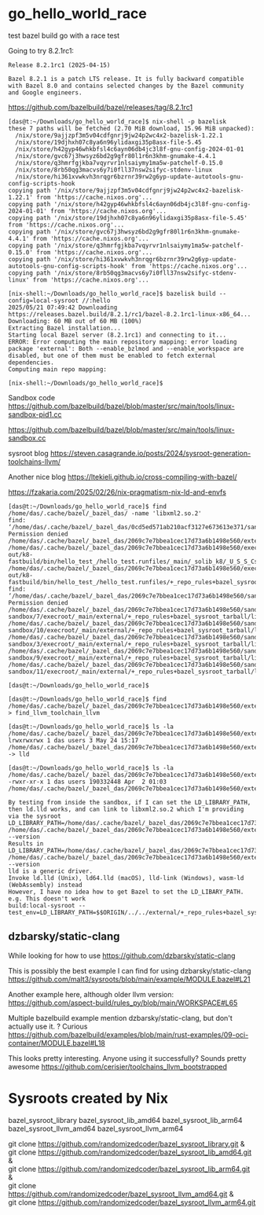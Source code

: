 # go_hello_world_race

test bazel build go with a race test

Going to try 8.2.1rc1:
```
Release 8.2.1rc1 (2025-04-15)

Bazel 8.2.1 is a patch LTS release. It is fully backward compatible with Bazel 8.0 and contains selected changes by the Bazel community and Google engineers.
```
https://github.com/bazelbuild/bazel/releases/tag/8.2.1rc1

```
[das@t:~/Downloads/go_hello_world_race]$ nix-shell -p bazelisk
these 7 paths will be fetched (2.70 MiB download, 15.96 MiB unpacked):
  /nix/store/9ajjzpf3m5v04cdfgnrj9jw24p2wc4x2-bazelisk-1.22.1
  /nix/store/19djhxh07c8ya6n96ylidaxgi35p8asx-file-5.45
  /nix/store/h42gyp46whkbfsl4c6ayn06db4jc3l8f-gnu-config-2024-01-01
  /nix/store/gvc67j3hwsyz6bd2g9gfr80l1r6n3khm-gnumake-4.4.1
  /nix/store/q3hmrfgjkba7vqyrvr1nlsaiymy1ma5w-patchelf-0.15.0
  /nix/store/8rb50qg3macvs6y7i0fll37nsw2sifyc-stdenv-linux
  /nix/store/hi361xvwkvh3nrqgr6bzrnr39rw2g6yp-update-autotools-gnu-config-scripts-hook
copying path '/nix/store/9ajjzpf3m5v04cdfgnrj9jw24p2wc4x2-bazelisk-1.22.1' from 'https://cache.nixos.org'...
copying path '/nix/store/h42gyp46whkbfsl4c6ayn06db4jc3l8f-gnu-config-2024-01-01' from 'https://cache.nixos.org'...
copying path '/nix/store/19djhxh07c8ya6n96ylidaxgi35p8asx-file-5.45' from 'https://cache.nixos.org'...
copying path '/nix/store/gvc67j3hwsyz6bd2g9gfr80l1r6n3khm-gnumake-4.4.1' from 'https://cache.nixos.org'...
copying path '/nix/store/q3hmrfgjkba7vqyrvr1nlsaiymy1ma5w-patchelf-0.15.0' from 'https://cache.nixos.org'...
copying path '/nix/store/hi361xvwkvh3nrqgr6bzrnr39rw2g6yp-update-autotools-gnu-config-scripts-hook' from 'https://cache.nixos.org'...
copying path '/nix/store/8rb50qg3macvs6y7i0fll37nsw2sifyc-stdenv-linux' from 'https://cache.nixos.org'...

[nix-shell:~/Downloads/go_hello_world_race]$ bazelisk build --config=local-sysroot //:hello
2025/05/21 07:49:42 Downloading https://releases.bazel.build/8.2.1/rc1/bazel-8.2.1rc1-linux-x86_64...
Downloading: 60 MB out of 60 MB (100%)
Extracting Bazel installation...
Starting local Bazel server (8.2.1rc1) and connecting to it...
ERROR: Error computing the main repository mapping: error loading package 'external': Both --enable_bzlmod and --enable_workspace are disabled, but one of them must be enabled to fetch external dependencies.
Computing main repo mapping:

[nix-shell:~/Downloads/go_hello_world_race]$
```

Sandbox code
https://github.com/bazelbuild/bazel/blob/master/src/main/tools/linux-sandbox-pid1.cc

https://github.com/bazelbuild/bazel/blob/master/src/main/tools/linux-sandbox.cc

sysroot blog
https://steven.casagrande.io/posts/2024/sysroot-generation-toolchains-llvm/


Another nice blog
https://ltekieli.github.io/cross-compiling-with-bazel/


https://fzakaria.com/2025/02/26/nix-pragmatism-nix-ld-and-envfs


```
[das@t:~/Downloads/go_hello_world_race]$ find /home/das/.cache/bazel/_bazel_das/ -name 'libxml2.so.2'
find: ‘/home/das/.cache/bazel/_bazel_das/0cd5ed571ab210acf3127e673613e371/sandbox/inaccessibleHelperDir’: Permission denied
/home/das/.cache/bazel/_bazel_das/2069c7e7bbea1cec17d73a6b1498e560/external/+_repo_rules+bazel_sysroot_tarball/lib/libxml2.so.2
/home/das/.cache/bazel/_bazel_das/2069c7e7bbea1cec17d73a6b1498e560/execroot/_main/bazel-out/k8-fastbuild/bin/hello_test_/hello_test.runfiles/_main/_solib_k8/_U_S_S_Csystem_Udeps___Uexternal_S+_Urepo_Urules+bazel_Usysroot_Utarball_Slib/libxml2.so.2
/home/das/.cache/bazel/_bazel_das/2069c7e7bbea1cec17d73a6b1498e560/execroot/_main/bazel-out/k8-fastbuild/bin/hello_test_/hello_test.runfiles/+_repo_rules+bazel_sysroot_tarball/lib/libxml2.so.2
find: ‘/home/das/.cache/bazel/_bazel_das/2069c7e7bbea1cec17d73a6b1498e560/sandbox/inaccessibleHelperDir’: Permission denied
/home/das/.cache/bazel/_bazel_das/2069c7e7bbea1cec17d73a6b1498e560/sandbox/linux-sandbox/7/execroot/_main/external/+_repo_rules+bazel_sysroot_tarball/lib/libxml2.so.2
/home/das/.cache/bazel/_bazel_das/2069c7e7bbea1cec17d73a6b1498e560/sandbox/linux-sandbox/10/execroot/_main/external/+_repo_rules+bazel_sysroot_tarball/lib/libxml2.so.2
/home/das/.cache/bazel/_bazel_das/2069c7e7bbea1cec17d73a6b1498e560/sandbox/linux-sandbox/3/execroot/_main/external/+_repo_rules+bazel_sysroot_tarball/lib/libxml2.so.2
/home/das/.cache/bazel/_bazel_das/2069c7e7bbea1cec17d73a6b1498e560/sandbox/linux-sandbox/9/execroot/_main/external/+_repo_rules+bazel_sysroot_tarball/lib/libxml2.so.2
/home/das/.cache/bazel/_bazel_das/2069c7e7bbea1cec17d73a6b1498e560/sandbox/linux-sandbox/11/execroot/_main/external/+_repo_rules+bazel_sysroot_tarball/lib/libxml2.so.2

[das@t:~/Downloads/go_hello_world_race]$
```

```
[das@t:~/Downloads/go_hello_world_race]$ find /home/das/.cache/bazel/_bazel_das/2069c7e7bbea1cec17d73a6b1498e560/external/toolchains_llvm++llvm+llvm_toolchain_llvm/ > find_llvm_toolchain_llvm

[das@t:~/Downloads/go_hello_world_race]$ ls -la /home/das/.cache/bazel/_bazel_das/2069c7e7bbea1cec17d73a6b1498e560/external/toolchains_llvm++llvm+llvm_toolchain_llvm/bin/ld.lld
lrwxrwxrwx 1 das users 3 May 24 15:17 /home/das/.cache/bazel/_bazel_das/2069c7e7bbea1cec17d73a6b1498e560/external/toolchains_llvm++llvm+llvm_toolchain_llvm/bin/ld.lld -> lld

[das@t:~/Downloads/go_hello_world_race]$ ls -la /home/das/.cache/bazel/_bazel_das/2069c7e7bbea1cec17d73a6b1498e560/external/toolchains_llvm++llvm+llvm_toolchain_llvm/bin/lld
-rwxr-xr-x 1 das users 190332448 Apr  2 01:03 /home/das/.cache/bazel/_bazel_das/2069c7e7bbea1cec17d73a6b1498e560/external/toolchains_llvm++llvm+llvm_toolchain_llvm/bin/lld
```


```
By testing from inside the sandbox, if I can set the LD_LIBRARY_PATH, then ld.lld works, and can link to libxml2.so.2 which I'm providing via the sysroot
LD_LIBRARY_PATH=/home/das/.cache/bazel/_bazel_das/2069c7e7bbea1cec17d73a6b1498e560/external/+_repo_rules+bazel_sysroot_tarball/lib /home/das/.cache/bazel/_bazel_das/2069c7e7bbea1cec17d73a6b1498e560/external/toolchains_llvm++llvm+llvm_toolchain_llvm/bin/lld --version
Results in
LD_LIBRARY_PATH=/home/das/.cache/bazel/_bazel_das/2069c7e7bbea1cec17d73a6b1498e560/external/+_repo_rules+bazel_sysroot_tarball/lib /home/das/.cache/bazel/_bazel_das/2069c7e7bbea1cec17d73a6b1498e560/external/toolchains_llvm++llvm+llvm_toolchain_llvm/bin/lld --version
lld is a generic driver.
Invoke ld.lld (Unix), ld64.lld (macOS), lld-link (Windows), wasm-ld (WebAssembly) instead
However, I have no idea how to get Bazel to set the LD_LIBARY_PATH. e.g. This doesn't work
build:local-sysroot --test_env=LD_LIBRARY_PATH=$$ORIGIN/../../external/+_repo_rules+bazel_sysroot_tarball/lib
```

## dzbarsky/static-clang

While looking for how to use
https://github.com/dzbarsky/static-clang

This is possibly the best example I can find for using dzbarsky/static-clang
https://github.com/malt3/sysroots/blob/main/example/MODULE.bazel#L21

Another example here, although older llvm version:
https://github.com/aspect-build/rules_py/blob/main/WORKSPACE#L65

Multiple bazelbuild example mention dzbarsky/static-clang, but don't actually use it. ? Curious
https://github.com/bazelbuild/examples/blob/main/rust-examples/09-oci-container/MODULE.bazel#L18

This looks pretty interesting.  Anyone using it successfully? Sounds pretty awesome
https://github.com/cerisier/toolchains_llvm_bootstrapped


# Sysroots created by Nix

bazel_sysroot_library
bazel_sysroot_lib_amd64
bazel_sysroot_lib_arm64
bazel_sysroot_llvm_amd64
bazel_sysroot_llvm_arm64

git clone https://github.com/randomizedcoder/bazel_sysroot_library.git & \
git clone https://github.com/randomizedcoder/bazel_sysroot_lib_amd64.git & \
git clone https://github.com/randomizedcoder/bazel_sysroot_lib_arm64.git & \
git clone https://github.com/randomizedcoder/bazel_sysroot_llvm_amd64.git & \
git clone https://github.com/randomizedcoder/bazel_sysroot_llvm_arm64.git